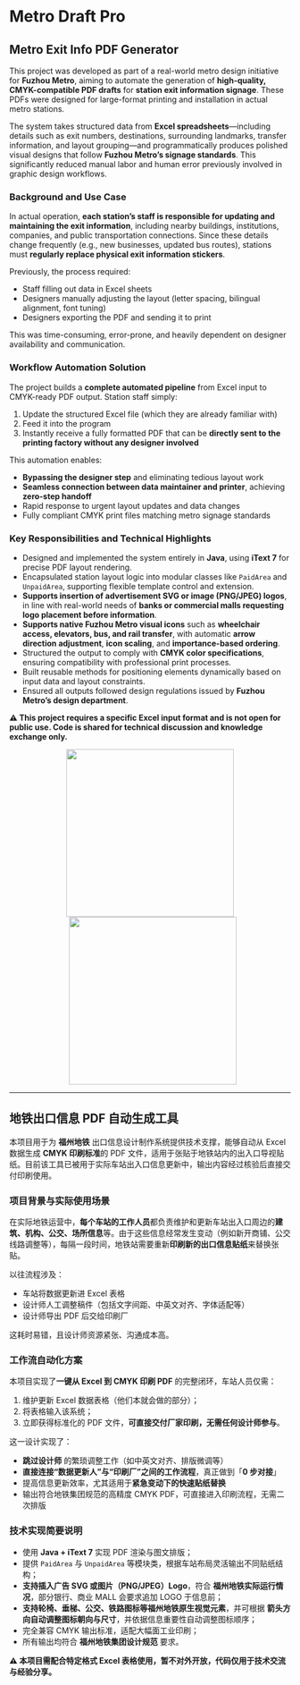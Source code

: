 # Metro Draft Pro

## Metro Exit Info PDF Generator

This project was developed as part of a real-world metro design initiative for **Fuzhou Metro**, aiming to automate the generation of **high-quality, CMYK-compatible PDF drafts** for **station exit information signage**. These PDFs were designed for large-format printing and installation in actual metro stations.

The system takes structured data from **Excel spreadsheets**—including details such as exit numbers, destinations, surrounding landmarks, transfer information, and layout grouping—and programmatically produces polished visual designs that follow **Fuzhou Metro’s signage standards**. This significantly reduced manual labor and human error previously involved in graphic design workflows.

### Background and Use Case

In actual operation, **each station’s staff is responsible for updating and maintaining the exit information**, including nearby buildings, institutions, companies, and public transportation connections. Since these details change frequently (e.g., new businesses, updated bus routes), stations must **regularly replace physical exit information stickers**.

Previously, the process required:

- Staff filling out data in Excel sheets  
- Designers manually adjusting the layout (letter spacing, bilingual alignment, font tuning)  
- Designers exporting the PDF and sending it to print

This was time-consuming, error-prone, and heavily dependent on designer availability and communication.

### Workflow Automation Solution

The project builds a **complete automated pipeline** from Excel input to CMYK-ready PDF output. Station staff simply:

1. Update the structured Excel file (which they are already familiar with)
2. Feed it into the program
3. Instantly receive a fully formatted PDF that can be **directly sent to the printing factory without any designer involved**

This automation enables:

- **Bypassing the designer step** and eliminating tedious layout work  
- **Seamless connection between data maintainer and printer**, achieving **zero-step handoff**  
- Rapid response to urgent layout updates and data changes  
- Fully compliant CMYK print files matching metro signage standards

### Key Responsibilities and Technical Highlights

- Designed and implemented the system entirely in **Java**, using **iText 7** for precise PDF layout rendering.
- Encapsulated station layout logic into modular classes like `PaidArea` and `UnpaidArea`, supporting flexible template control and extension.
- **Supports insertion of advertisement SVG or image (PNG/JPEG) logos**, in line with real-world needs of **banks or commercial malls requesting logo placement before information**.
- **Supports native Fuzhou Metro visual icons** such as **wheelchair access, elevators, bus, and rail transfer**, with automatic **arrow direction adjustment**, **icon scaling**, and **importance-based ordering**.
- Structured the output to comply with **CMYK color specifications**, ensuring compatibility with professional print processes.
- Built reusable methods for positioning elements dynamically based on input data and layout constraints.
- Ensured all outputs followed design regulations issued by **Fuzhou Metro’s design department**.

**⚠️ This project requires a specific Excel input format and is not open for public use. Code is shared for technical discussion and knowledge exchange only.**

<p align="center">
  <img src="https://github.com/user-attachments/assets/902f7485-bf8d-4d9f-a980-99bfa326f405" height="300"/>
  <img src="https://github.com/user-attachments/assets/be75e602-bfd6-4cd3-abbf-843bfcc0bff2" height="300" style="margin-left: 10px"/>
</p>


---


## 地铁出口信息 PDF 自动生成工具

本项目用于为 **福州地铁** 出口信息设计制作系统提供技术支撑，能够自动从 Excel 数据生成 **CMYK 印刷标准**的 PDF 文件，适用于张贴于地铁站内的出入口导视贴纸。目前该工具已被用于实际车站出入口信息更新中，输出内容经过核验后直接交付印刷使用。

### 项目背景与实际使用场景

在实际地铁运营中，**每个车站的工作人员**都负责维护和更新车站出入口周边的**建筑、机构、公交、场所信息**等。由于这些信息经常发生变动（例如新开商铺、公交线路调整等），每隔一段时间，地铁站需要重新**印刷新的出口信息贴纸**来替换张贴。

以往流程涉及：

- 车站将数据更新进 Excel 表格  
- 设计师人工调整稿件（包括文字间距、中英文对齐、字体适配等）  
- 设计师导出 PDF 后交给印刷厂

这耗时易错，且设计师资源紧张、沟通成本高。

### 工作流自动化方案

本项目实现了**一键从 Excel 到 CMYK 印刷 PDF** 的完整闭环，车站人员仅需：

1. 维护更新 Excel 数据表格（他们本就会做的部分）；
2. 将表格输入该系统；
3. 立即获得标准化的 PDF 文件，**可直接交付厂家印刷，无需任何设计师参与**。

这一设计实现了：

- **跳过设计师** 的繁琐调整工作（如中英文对齐、排版微调等）  
- **直接连接“数据更新人”与“印刷厂”之间的工作流程**，真正做到「**0 步对接**」  
- 提高信息更新效率，尤其适用于**紧急变动下的快速贴纸替换**  
- 输出符合地铁集团规范的高精度 CMYK PDF，可直接进入印刷流程，无需二次排版

### 技术实现简要说明

- 使用 **Java + iText 7** 实现 PDF 渲染与图文排版；
- 提供 `PaidArea` 与 `UnpaidArea` 等模块类，根据车站布局灵活输出不同贴纸结构；
- **支持插入广告 SVG 或图片（PNG/JPEG）Logo**，符合 **福州地铁实际运行情况**，部分银行、商业 MALL 会要求追加 LOGO 于信息前；
- **支持轮椅、垂梯、公交、铁路图标等福州地铁原生视觉元素**，并可根据 **箭头方向自动调整图标朝向与尺寸**，并依据信息重要性自动调整图标顺序；
- 完全兼容 CMYK 输出标准，适配大幅面工业印刷；
- 所有输出均符合 **福州地铁集团设计规范** 要求。

**⚠️ 本项目需配合特定格式 Excel 表格使用，暂不对外开放，代码仅用于技术交流与经验分享。**
